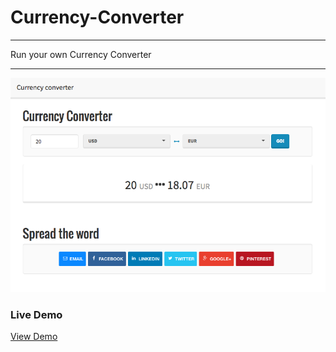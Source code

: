 # Currency-Converter
-----------------------------

Run your own Currency Converter

-----------------------------
![Cover](Assets/screen.png)


### Live Demo

[View Demo](http://currency.tk/)
